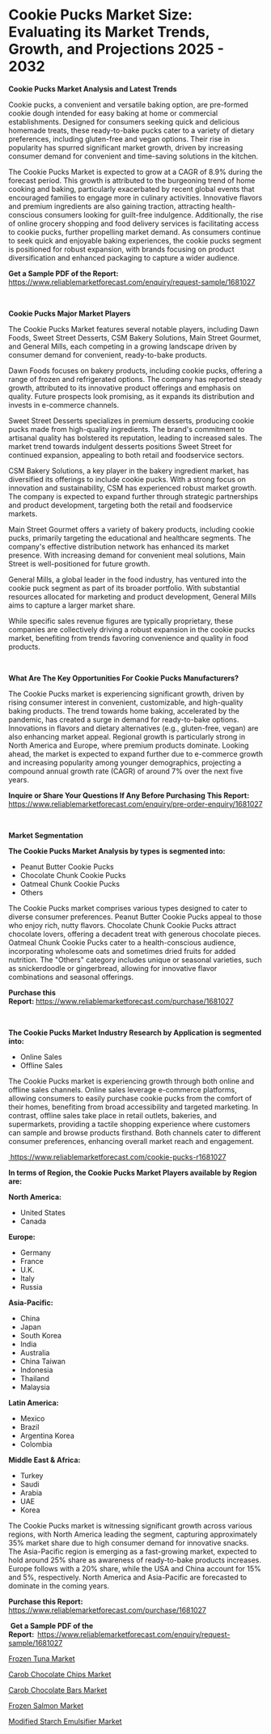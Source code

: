 <p><h1>Cookie Pucks Market Size: Evaluating its Market Trends, Growth, and Projections 2025 - 2032</h1></p><p><strong>Cookie Pucks Market Analysis and Latest Trends</strong></p>
<p><p>Cookie pucks, a convenient and versatile baking option, are pre-formed cookie dough intended for easy baking at home or commercial establishments. Designed for consumers seeking quick and delicious homemade treats, these ready-to-bake pucks cater to a variety of dietary preferences, including gluten-free and vegan options. Their rise in popularity has spurred significant market growth, driven by increasing consumer demand for convenient and time-saving solutions in the kitchen.</p><p>The Cookie Pucks Market is expected to grow at a CAGR of 8.9% during the forecast period. This growth is attributed to the burgeoning trend of home cooking and baking, particularly exacerbated by recent global events that encouraged families to engage more in culinary activities. Innovative flavors and premium ingredients are also gaining traction, attracting health-conscious consumers looking for guilt-free indulgence. Additionally, the rise of online grocery shopping and food delivery services is facilitating access to cookie pucks, further propelling market demand. As consumers continue to seek quick and enjoyable baking experiences, the cookie pucks segment is positioned for robust expansion, with brands focusing on product diversification and enhanced packaging to capture a wider audience.</p></p>
<p><strong>Get a Sample PDF of the Report:&nbsp;</strong> <a href="https://www.reliablemarketforecast.com/enquiry/request-sample/1681027?utm_campaign=2130&utm_medium=2&utm_source=Github&utm_content=ia&utm_term=07042025&utm_id=cookie-pucks">https://www.reliablemarketforecast.com/enquiry/request-sample/1681027</a></p>
<p>&nbsp;</p>
<p><strong>Cookie Pucks Major Market Players</strong></p>
<p><p>The Cookie Pucks Market features several notable players, including Dawn Foods, Sweet Street Desserts, CSM Bakery Solutions, Main Street Gourmet, and General Mills, each competing in a growing landscape driven by consumer demand for convenient, ready-to-bake products.</p><p>Dawn Foods focuses on bakery products, including cookie pucks, offering a range of frozen and refrigerated options. The company has reported steady growth, attributed to its innovative product offerings and emphasis on quality. Future prospects look promising, as it expands its distribution and invests in e-commerce channels.</p><p>Sweet Street Desserts specializes in premium desserts, producing cookie pucks made from high-quality ingredients. The brand's commitment to artisanal quality has bolstered its reputation, leading to increased sales. The market trend towards indulgent desserts positions Sweet Street for continued expansion, appealing to both retail and foodservice sectors.</p><p>CSM Bakery Solutions, a key player in the bakery ingredient market, has diversified its offerings to include cookie pucks. With a strong focus on innovation and sustainability, CSM has experienced robust market growth. The company is expected to expand further through strategic partnerships and product development, targeting both the retail and foodservice markets.</p><p>Main Street Gourmet offers a variety of bakery products, including cookie pucks, primarily targeting the educational and healthcare segments. The company's effective distribution network has enhanced its market presence. With increasing demand for convenient meal solutions, Main Street is well-positioned for future growth.</p><p>General Mills, a global leader in the food industry, has ventured into the cookie puck segment as part of its broader portfolio. With substantial resources allocated for marketing and product development, General Mills aims to capture a larger market share. </p><p>While specific sales revenue figures are typically proprietary, these companies are collectively driving a robust expansion in the cookie pucks market, benefiting from trends favoring convenience and quality in food products.</p></p>
<p>&nbsp;</p>
<p><strong>What Are The Key Opportunities For Cookie Pucks Manufacturers?</strong></p>
<p><p>The Cookie Pucks market is experiencing significant growth, driven by rising consumer interest in convenient, customizable, and high-quality baking products. The trend towards home baking, accelerated by the pandemic, has created a surge in demand for ready-to-bake options. Innovations in flavors and dietary alternatives (e.g., gluten-free, vegan) are also enhancing market appeal. Regional growth is particularly strong in North America and Europe, where premium products dominate. Looking ahead, the market is expected to expand further due to e-commerce growth and increasing popularity among younger demographics, projecting a compound annual growth rate (CAGR) of around 7% over the next five years.</p></p>
<p><strong>Inquire or Share Your Questions If Any Before Purchasing This Report:</strong> <a href="https://www.reliablemarketforecast.com/enquiry/pre-order-enquiry/1681027?utm_campaign=2130&utm_medium=2&utm_source=Github&utm_content=ia&utm_term=07042025&utm_id=cookie-pucks">https://www.reliablemarketforecast.com/enquiry/pre-order-enquiry/1681027</a></p>
<p>&nbsp;</p>
<p><strong>Market Segmentation</strong></p>
<p><strong>The Cookie Pucks Market Analysis by types is segmented into:</strong></p>
<p><ul><li>Peanut Butter Cookie Pucks</li><li>Chocolate Chunk Cookie Pucks</li><li>Oatmeal Chunk Cookie Pucks</li><li>Others</li></ul></p>
<p><p>The Cookie Pucks market comprises various types designed to cater to diverse consumer preferences. Peanut Butter Cookie Pucks appeal to those who enjoy rich, nutty flavors. Chocolate Chunk Cookie Pucks attract chocolate lovers, offering a decadent treat with generous chocolate pieces. Oatmeal Chunk Cookie Pucks cater to a health-conscious audience, incorporating wholesome oats and sometimes dried fruits for added nutrition. The "Others" category includes unique or seasonal varieties, such as snickerdoodle or gingerbread, allowing for innovative flavor combinations and seasonal offerings.</p></p>
<p><strong>Purchase this Report:&nbsp;</strong><a href="https://www.reliablemarketforecast.com/purchase/1681027?utm_campaign=2130&utm_medium=2&utm_source=Github&utm_content=ia&utm_term=07042025&utm_id=cookie-pucks">https://www.reliablemarketforecast.com/purchase/1681027</a></p>
<p>&nbsp;</p>
<p><strong>The Cookie Pucks Market Industry Research by Application is segmented into:</strong></p>
<p><ul><li>Online Sales</li><li>Offline Sales</li></ul></p>
<p><p>The Cookie Pucks market is experiencing growth through both online and offline sales channels. Online sales leverage e-commerce platforms, allowing consumers to easily purchase cookie pucks from the comfort of their homes, benefiting from broad accessibility and targeted marketing. In contrast, offline sales take place in retail outlets, bakeries, and supermarkets, providing a tactile shopping experience where customers can sample and browse products firsthand. Both channels cater to different consumer preferences, enhancing overall market reach and engagement.</p></p>
<p><a href="https://www.reliablemarketforecast.com/cookie-pucks-r1681027?utm_campaign=2130&utm_medium=2&utm_source=Github&utm_content=ia&utm_term=07042025&utm_id=cookie-pucks">&nbsp;https://www.reliablemarketforecast.com/cookie-pucks-r1681027</a></p>
<p><strong>In terms of Region, the Cookie Pucks Market Players available by Region are:</strong></p>
<p>
    <p> <strong> North America: </strong>
        <ul>
            <li>United States</li>
            <li>Canada</li>
        </ul>
        </p> 
    <p> <strong> Europe: </strong>
        <ul>
            <li>Germany</li>
            <li>France</li>
            <li>U.K.</li>
            <li>Italy</li>
            <li>Russia</li>
        </ul>
        </p> 
    <p> <strong> Asia-Pacific: </strong>
        <ul>
            <li>China</li>
            <li>Japan</li>
            <li>South Korea</li>
            <li>India</li>
            <li>Australia</li>
            <li>China Taiwan</li>
            <li>Indonesia</li>
            <li>Thailand</li>
            <li>Malaysia</li>
        </ul>
        </p> 
    <p> <strong> Latin America: </strong>
        <ul>
            <li>Mexico</li>
            <li>Brazil</li>
            <li>Argentina Korea</li>
            <li>Colombia</li>
        </ul>
        </p> 
    <p> <strong> Middle East & Africa: </strong>
        <ul>
            <li>Turkey</li>
            <li>Saudi</li>
            <li>Arabia</li>
            <li>UAE</li>
            <li>Korea</li>
        </ul>
    </p>
    </p>
<p><p>The Cookie Pucks market is witnessing significant growth across various regions, with North America leading the segment, capturing approximately 35% market share due to high consumer demand for innovative snacks. The Asia-Pacific region is emerging as a fast-growing market, expected to hold around 25% share as awareness of ready-to-bake products increases. Europe follows with a 20% share, while the USA and China account for 15% and 5%, respectively. North America and Asia-Pacific are forecasted to dominate in the coming years.</p></p>
<p><strong>Purchase this Report: </strong><a href="https://www.reliablemarketforecast.com/purchase/1681027?utm_campaign=2130&utm_medium=2&utm_source=Github&utm_content=ia&utm_term=07042025&utm_id=cookie-pucks">https://www.reliablemarketforecast.com/purchase/1681027</a></p>
<p>&nbsp;<strong>Get a Sample PDF of the Report:&nbsp;&nbsp;</strong><a href="https://www.reliablemarketforecast.com/enquiry/request-sample/1681027?utm_campaign=2130&utm_medium=2&utm_source=Github&utm_content=ia&utm_term=07042025&utm_id=cookie-pucks">https://www.reliablemarketforecast.com/enquiry/request-sample/1681027</a></p>
<p><strong></strong></p>
<p><p><a href="https://github.com/baraohinze3x/Market-Research-Report-List-1/blob/main/frozen-tuna-market.md?utm_campaign=2130&utm_medium=2&utm_source=Github&utm_content=ia&utm_term=07042025&utm_id=cookie-pucks">Frozen Tuna Market</a></p><p><a href="https://github.com/casalalimo40/Market-Research-Report-List-1/blob/main/carob-chocolate-chips-market.md?utm_campaign=2130&utm_medium=2&utm_source=Github&utm_content=ia&utm_term=07042025&utm_id=cookie-pucks">Carob Chocolate Chips Market</a></p><p><a href="https://github.com/asoauoldag3n/Market-Research-Report-List-1/blob/main/carob-chocolate-bars-market.md?utm_campaign=2130&utm_medium=2&utm_source=Github&utm_content=ia&utm_term=07042025&utm_id=cookie-pucks">Carob Chocolate Bars Market</a></p><p><a href="https://github.com/careymartta6/Market-Research-Report-List-1/blob/main/frozen-salmon-market.md?utm_campaign=2130&utm_medium=2&utm_source=Github&utm_content=ia&utm_term=07042025&utm_id=cookie-pucks">Frozen Salmon Market</a></p><p><a href="https://github.com/phillpfantis/Market-Research-Report-List-1/blob/main/modified-starch-emulsifier-market.md?utm_campaign=2130&utm_medium=2&utm_source=Github&utm_content=ia&utm_term=07042025&utm_id=cookie-pucks">Modified Starch Emulsifier Market</a></p></p>